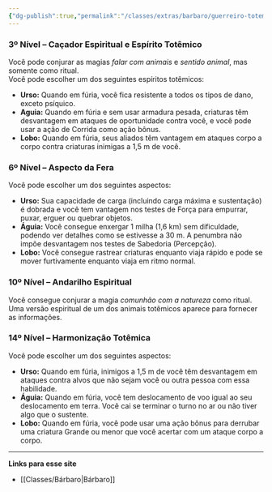 ```yaml
---
{"dg-publish":true,"permalink":"/classes/extras/barbaro/guerreiro-totemico/","created":"2024-07-23T08:29:11.000-03:00","updated":"2024-07-28T22:14:43.172-03:00"}
---
```



### 3º Nível – Caçador Espiritual e Espírito Totêmico  
Você pode conjurar as magias _falar com animais_ e _sentido animal_, mas somente como ritual.  
Você pode escolher um dos seguintes espíritos totêmicos:
- **Urso:** Quando em fúria, você fica resistente a todos os tipos de dano, exceto psíquico.
- **Aguia:** Quando em fúria e sem usar armadura pesada, criaturas têm desvantagem em ataques de oportunidade contra você, e você pode usar a ação de Corrida como ação bônus.
- **Lobo:** Quando em fúria, seus aliados têm vantagem em ataques corpo a corpo contra criaturas inimigas a 1,5 m de você.

### 6º Nível – Aspecto da Fera  
Você pode escolher um dos seguintes aspectos:
- **Urso:** Sua capacidade de carga (incluindo carga máxima e sustentação) é dobrada e você tem vantagem nos testes de Força para empurrar, puxar, erguer ou quebrar objetos.
- **Águia:** Você consegue enxergar 1 milha (1,6 km) sem dificuldade, podendo ver detalhes como se estivesse a 30 m. A penumbra não impõe desvantagem nos testes de Sabedoria (Percepção).
- **Lobo:** Você consegue rastrear criaturas enquanto viaja rápido e pode se mover furtivamente enquanto viaja em ritmo normal.

### 10º Nível – Andarilho Espiritual  
Você consegue conjurar a magia _comunhão com a natureza_ como ritual. Uma versão espiritual de um dos animais totêmicos aparece para fornecer as informações.

### 14º Nível – Harmonização Totêmica  
Você pode escolher um dos seguintes aspectos:
- **Urso:** Quando em fúria, inimigos a 1,5 m de você têm desvantagem em ataques contra alvos que não sejam você ou outra pessoa com essa habilidade.
- **Águia:** Quando em fúria, você tem deslocamento de voo igual ao seu deslocamento em terra. Você cai se terminar o turno no ar ou não tiver algo que o sustente.
- **Lobo:** Quando em fúria, você pode usar uma ação bônus para derrubar uma criatura Grande ou menor que você acertar com um ataque corpo a corpo.
___
**Links para esse site**
- [[Classes/Bárbaro\|Bárbaro]]